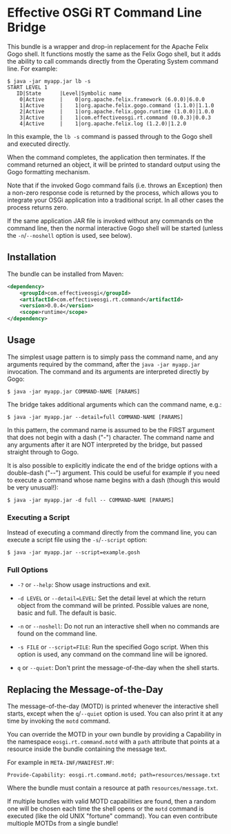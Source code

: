 Effective OSGi RT Command Line Bridge
=====================================

This bundle is a wrapper and drop-in replacement for the Apache Felix Gogo
shell. It functions mostly the same as the Felix Gogo shell, but it adds the
ability to call commands directly from the Operating System command line. For
example:

```plain
$ java -jar myapp.jar lb -s
START LEVEL 1
   ID|State      |Level|Symbolic name
    0|Active     |    0|org.apache.felix.framework (6.0.0)|6.0.0
    1|Active     |    1|org.apache.felix.gogo.command (1.1.0)|1.1.0
    2|Active     |    1|org.apache.felix.gogo.runtime (1.0.0)|1.0.0
    3|Active     |    1|com.effectiveosgi.rt.command (0.0.3)|0.0.3
    4|Active     |    1|org.apache.felix.log (1.2.0)|1.2.0
```

In this example, the `lb -s` command is passed through to the Gogo shell and
executed directly.

When the command completes, the application then terminates. If the command
returned an object, it will be printed to standard output using the Gogo
formatting mechanism.

Note that if the invoked Gogo command fails (i.e. throws an Exception) then a
non-zero response code is returned by the process, which allows you to
integrate your OSGi application into a traditional script. In all other cases
the process returns zero.

If the same application JAR file is invoked without any commands on the command
line, then the normal interactive Gogo shell will be started (unless the
`-n`/`--noshell` option is used, see below).

Installation
------------

The bundle can be installed from Maven:

```xml
<dependency>
    <groupId>com.effectiveosgi</groupId>
    <artifactId>com.effectiveosgi.rt.command</artifactId>
    <version>0.0.4</version>
    <scope>runtime</scope>
</dependency>
```

Usage
-----

The simplest usage pattern is to simply pass the command name, and any
arguments required by the command, after the `java -jar myapp.jar` invocation.
The command and its arguments are interpreted directly by Gogo:

    $ java -jar myapp.jar COMMAND-NAME [PARAMS]

The bridge takes additional arguments which can the command name, e.g.:

    $ java -jar myapp.jar --detail=full COMMAND-NAME [PARAMS]

In this pattern, the command name is assumed to be the FIRST argument that does
not begin with a dash ("-") character. The command name and any arguments after
it are NOT interpreted by the bridge, but passed straight through to Gogo.

It is also possible to explicitly indicate the end of the bridge options with a
double-dash ("--") argument. This could be useful for example if you need to
execute a command whose name begins with a dash (though this would be very
unusual!):

    $ java -jar myapp.jar -d full -- COMMAND-NAME [PARAMS]

### Executing a Script

Instead of executing a command directly from the command line, you can execute
a script file using the `-s`/`--script` option:

    $ java -jar myapp.jar --script=example.gosh

### Full Options

* `-?` or `--help`: Show usage instructions and exit.

* `-d LEVEL` or `--detail=LEVEL`: Set the detail level at which the return
  object from the command will be printed. Possible values are none, basic and
  full. The default is basic.

* `-n` or `--noshell`: Do not run an interactive shell when no commands are
  found on the command line.

* `-s FILE` or `--script=FILE`: Run the specified Gogo script. When this option
  is used, any command on the command line will be ignored.

* `q` or `--quiet`: Don't print the message-of-the-day when the shell starts.

Replacing the Message-of-the-Day
--------------------------------

The message-of-the-day (MOTD) is printed whenever the interactive shell starts,
except when the `q`/`--quiet` option is used. You can also print it at any time
by invoking the `motd` command.

You can override the MOTD in your own bundle by providing a Capability in the
namespace `eosgi.rt.command.motd` with a `path` attribute that points at a
resource inside the bundle containing the message text.

For example in `META-INF/MANIFEST.MF`:

    Provide-Capability: eosgi.rt.command.motd; path=resources/message.txt

Where the bundle must contain a resource at path `resources/message.txt`.

If multiple bundles with valid MOTD capabilities are found, then a random one
will be chosen each time the shell opens or the `motd` command is executed
(like the old UNIX "fortune" command). You can even contribute multiople MOTDs
from a single bundle!
